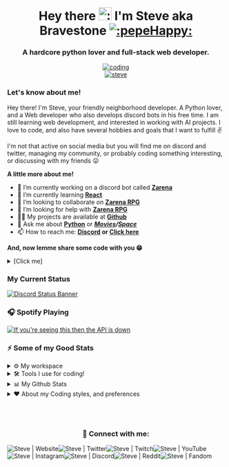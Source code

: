 <h1 name="title" align="center">
Hey there 
<a href="#title"><img src="https://raw.githubusercontent.com/MartinHeinz/MartinHeinz/master/wave.gif" width="30px" height="30px" Title=":wave:" /></a> I'm Steve aka Bravestone
<a href="#title"><img src="https://cdn.discordapp.com/emojis/832140762501480469.png" width="40" Title=":pepeHappy:" /></a></h1>
<h3 align="center">A hardcore python lover and full-stack web developer.</h3>

<div name="code" align="center">
<a href="#code"><img src="https://i.pinimg.com/originals/68/ae/bf/68aebf4c71bd1d6090f87237272b01e5.gif" alt="coding" Title="Codin in progress...." /></a>
<br />
<a href="#code"><img src="https://komarev.com/ghpvc/?username=itsbravestone" alt="steve" Title="Profile visit count" /></a></div>

### Let's know about me!
Hey there! I'm Steve, your friendly neighborhood developer. A Python lover, and a Web developer who also develops discord bots in his free time. I am still learning web development, and interested in working with AI projects. I love to code, and also have several hobbies and goals that I want to fulfill ✌️

I'm not that active on social media but you will find me on discord and twitter, managing my community, or probably coding something interesting, or discussing with my friends 😛

**A little more about me!**

- 🔭 I’m currently working on a discord bot called **[Zarena](https://github.com/zarenalabs)**
- 🌱 I’m currently learning **[React](https://reactjs.org/)**
- 👯 I’m looking to collaborate on **[Zarena RPG](https://github.com/itsbravestone/Zarena-RPG)**
- 🤝 I’m looking for help with **[Zarena RPG](https://github.com/itsbravestone/Zarena-RPG)**
- 👨‍💻 My projects are available at **[Github](https://github.com/itsbravestone/)**
- 💬 Ask me about **[Python](https://www.python.org)** or ***[Movies](https://scener.com/bravestone)/[Space](https://www.space.com)***
- 📫 How to reach me: **[Discord](https://discord.com/users/435492397258899467) or [Click here](#social)**

**And, now lemme share some code with you 😁**
<details>
  <summary>[Click me]</summary>

```python
import socials
import stuff

class Steve:
  def __init__(self) -> None:
    # -- Personal section --
    self.name = "Steve"
    self.alias = "Bravestone"

    self.tagline = "Never give up!!!"

# -- About section --
        self.about = {
            "loves": [
                "💻 Coding",
                "🌎 Travelling",
                "😎 Netflix and Chill",
                "🔭 Exploring new things"
            ]
        }
    self.manages = ["Studies", "Discord_Server", "Programming"]
    self.builds = [stuff.COOL, stuff.INNOVATIVE, stuff.AWESOME, stuff.USEFUL]
    self.active_on = [socials.DISCORD, socials.TWITTER, socials.GITHUB]

    # -- Tech stack section --
        self.working_on = [stuff.code.DISCORD_BOT, stuff.code.WEB_DEVELOPMENT, stuff.security.ETHICAL_HACKING]

        self.tech_stack = {
            "code": ["Python", "C#", "Java", "JavaScript", "SQL"],
            "code-branches": ["AI", "Automation", "Full Stack development", "Networking"],
            "frontend": {
                "css": ["Bootstrap", "Bulma"],
                "js": ["React", "NextJS", "Gatsby"]
            },
            "backend": {
                "python": ["Flask", "Django", "ExpressJS"]
            },
            "cloud": ["GCP", "AWS", "Azure"],
            "databases": {
                "SQL": ["PostgreSQL", "MySQL", "SQLite"],
                "NoSQL": ["MongoDB", "Firebase"]
            },
            "DevSecOps": ["Docker", "Version Control System", "Virtualization"],
            "Security": ["Ethical hacking", "Pentesting", "Cracking", "Networking"]
        }
        self.askme_about = ["Python", "AI", "Full Stack development", "DevSecOps", "Ethical hacking"]

        # -- Social media section --
        self.social_media = {
            "email": "admin@zarena.me",
            "github": "https://github.com/itsbravestone",
            "twitter": "https://twitter.com/imbravestone",
            "discord": "https://discord.com/users/435492397258899467"
        }

        # -- Wrapping up --
        self.fun_fact = "I'm a Marvel fan who prefers coffee over tea!"

    def __repr__(self) -> str:
        return f"<Bravestone working_on={self.working_on} active_at={self.active_on} ask_about={self.askme_about}>"

    def __str__(self) -> str:
        return self.name

    def say_hello() -> None:
        print("Hey there 👋! Nice to see you here!")


steve = Bravestone()
steve.say_hello()
```
</details>  

### My Current Status<br />

  [![Discord Status Banner](https://discord.c99.nl/widget/theme-3/435492397258899467.png)](https://dsc.gg/zarena-world)

### 🎧 Spotify Playing

  [![If you're seeing this then the API is down](https://novatorem-itsbravestone.vercel.app/api/spotify)](https://open.spotify.com/user/hcyrrk9viwxcqml24olcli1p6)

### ⚡ Some of my Good Stats

<details>
  <summary>⚙️ My workspace</summary>

  - **OS**: Windows 10 pro
  - **Browser**: Chrome and firefox
  - **Code Editor**: VSCode
  - **Music Player**: Spotify
</details>

<details>
  <summary> 🛠 Tools I use for coding! </summary>

 Note: Hover over the icon to see their names.
 
- Programming Languages
  
    <a href="https://www.cprogramming.com/" target="_blank"> <img src="https://cdn.jsdelivr.net/gh/devicons/devicon/icons/c/c-original.svg" alt="c" width="40" height="40" Title="C"/> </a>&nbsp;&nbsp;
    <a href="https://www.w3schools.com/cpp/" target="_blank"> <img src="https://cdn.jsdelivr.net/gh/devicons/devicon/icons/cplusplus/cplusplus-original.svg" alt="cplusplus" width="40" height="40" Title="C++"/> </a>&nbsp;&nbsp;
    <a href="https://www.w3schools.com/cs/" target="_blank"> <img src="https://cdn.jsdelivr.net/gh/devicons/devicon/icons/csharp/csharp-original.svg" alt="csharp" width="40" height="40" Title="C#"/> </a>&nbsp;&nbsp;
    <a href="https://www.w3schools.com/java/" target="_blank"> <img src="https://cdn.jsdelivr.net/gh/devicons/devicon/icons/java/java-original.svg" alt="java" width="40" height="40" Title="Java"/> </a>&nbsp;&nbsp;
    <a href="https://javascript.info/" target="_blank"> <img src="https://cdn.jsdelivr.net/gh/devicons/devicon/icons/javascript/javascript-original.svg" alt="javascript" width="40" height="40" Title="JavaScript"/> </a> &nbsp;&nbsp;
    <a href="https://www.typescriptlang.org/" target="_blank"> <img src="https://cdn.jsdelivr.net/gh/devicons/devicon/icons/typescript/typescript-original.svg" alt="typescript" width="40" height="40" Title="TypeScript"/> </a> &nbsp;&nbsp;
    <a href="https://www.python.org" target="_blank"> <img src="https://cdn.jsdelivr.net/gh/devicons/devicon/icons/python/python-original.svg" alt="python" width="40" height="40" Title="Python"/> </a> &nbsp;&nbsp;
    <a href="https://www.ruby-lang.org/en/" target="_blank"> <img src="https://cdn.jsdelivr.net/gh/devicons/devicon/icons/ruby/ruby-original.svg" alt="ruby" width="40" height="40" Title="Ruby"/> </a>&nbsp;&nbsp;
    <a href="https://elixir-lang.org" target="_blank"> <img src="https://cdn.jsdelivr.net/gh/devicons/devicon/icons/elixir/elixir-original.svg" alt="elixir" width="40" height="40" Title="Elixir"/> </a> 

- Frontend Development

    <a href="https://www.w3.org/html/" target="_blank"> <img src="https://cdn.jsdelivr.net/gh/devicons/devicon/icons/html5/html5-original-wordmark.svg" alt="html5" width="40" height="40" Title="HTML5"/> </a>&nbsp;&nbsp;
    <a href="https://www.w3schools.com/css/" target="_blank"> <img src="https://cdn.jsdelivr.net/gh/devicons/devicon/icons/css3/css3-original-wordmark.svg" alt="css3" width="40" height="40" Title="CSS3"/> </a>&nbsp;&nbsp;
    <a href="https://sass-lang.com" target="_blank"> <img src="https://cdn.jsdelivr.net/gh/devicons/devicon/icons/sass/sass-original.svg" alt="sass" width="40" height="40" Title="SASS"/> </a>&nbsp;&nbsp;
    <a href="https://getbootstrap.com" target="_blank"> <img src="https://cdn.jsdelivr.net/gh/devicons/devicon/icons/bootstrap/bootstrap-plain-wordmark.svg" alt="bootstrap" width="40" height="40" Title="Bootstrap"/> </a> &nbsp;&nbsp;
    <a href="https://bulma.io/" target="_blank"> <img src="https://cdn.jsdelivr.net/gh/devicons/devicon/icons/bulma/bulma-plain.svg" alt="bulma" width="40" height="40" Title="Bulma"/> </a>&nbsp;&nbsp;
    <a href="https://babeljs.io/" target="_blank"> <img src="https://cdn.jsdelivr.net/gh/devicons/devicon/icons/babel/babel-plain.svg" alt="babel" width="40" height="40" Title="Babel"/> </a>&nbsp;
    <a href="https://reactjs.org/" target="_blank"> <img src="https://cdn.jsdelivr.net/gh/devicons/devicon/icons/react/react-original-wordmark.svg" alt="react" width="40" height="40" Title="ReactJS"/> </a>&nbsp;&nbsp;

- Backend Development

    <a href="https://nodejs.org" target="_blank"> <img src="https://cdn.jsdelivr.net/gh/devicons/devicon/icons/nodejs/nodejs-original.svg" alt="nodejs" width="40" height="40" Title="NodeJS"/> </a>&nbsp;&nbsp;
    <a href="https://expressjs.com" target="_blank"> <img src="https://cdn.jsdelivr.net/gh/devicons/devicon/icons/express/express-original.svg" alt="express" width="40" height="40" Title="Express"/> </a>&nbsp;&nbsp;
    <a href="https://hadoop.apache.org/" target="_blank"> <img src="https://www.vectorlogo.zone/logos/apache_hadoop/apache_hadoop-icon.svg" alt="hadoop" width="40" height="40" Title="Hadoop"/> </a>&nbsp;&nbsp;
    <a href="https://www.nginx.com" target="_blank"> <img src="https://cdn.jsdelivr.net/gh/devicons/devicon/icons/nginx/nginx-original.svg" alt="nginx" width="40" height="40" Title="NGINX"/> </a>

- Mobile App Development

    <a href="https://developer.android.com" target="_blank"> <img src="https://cdn.jsdelivr.net/gh/devicons/devicon/icons/android/android-original-wordmark.svg" alt="android" width="40" height="40" Title="Android Studio"/> </a>&nbsp;&nbsp;
    <a href="https://reactnative.dev/" target="_blank"> <img src="https://reactnative.dev/img/header_logo.svg" alt="reactnative" width="40" height="40" Title="React Native"/> </a> 

- AI / ML

    <a href="https://www.tensorflow.org" target="_blank"> <img src="https://www.vectorlogo.zone/logos/tensorflow/tensorflow-icon.svg" alt="tensorflow" width="40" height="40" Title="TensorFlow"/> </a>&nbsp;&nbsp;
    <a href="https://scikit-learn.org/" target="_blank"> <img src="https://upload.wikimedia.org/wikipedia/commons/0/05/Scikit_learn_logo_small.svg" alt="scikit_learn" width="40" height="40" Title="Scikit-learn"/> </a>&nbsp;&nbsp;
    <a href="https://opencv.org/" target="_blank"> <img src="https://cdn.jsdelivr.net/gh/devicons/devicon/icons/opencv/opencv-original.svg" alt="opencv" width="40" height="40" Title="OpenCV"/> </a>&nbsp;&nbsp;
    <a href="https://pandas.pydata.org/" target="_blank"> <img src="https://cdn.jsdelivr.net/gh/devicons/devicon/icons/pandas/pandas-original-wordmark.svg" alt="Pandas" width="40" height="40" Title="Pandas"/> </a>&nbsp;&nbsp;
    <a href="https://numpy.org/" target="_blank"> <img src="https://cdn.jsdelivr.net/gh/devicons/devicon/icons/numpy/numpy-original.svg" alt="NumPy" width="40" height="40" Title="NumPy"/> </a>

- Databases
  
    <a href="https://www.mysql.com/" target="_blank"> <img src="https://cdn.jsdelivr.net/gh/devicons/devicon/icons/mysql/mysql-original-wordmark.svg" alt="mysql" width="40" height="40" Title="MySQL"/> </a>&nbsp;&nbsp;
    <a href="https://www.sqlite.org/" target="_blank"> <img src="https://cdn.jsdelivr.net/gh/devicons/devicon/icons/sqlite/sqlite-original.svg" alt="sqlite" width="40" height="40" Title="SQLite"/> </a>&nbsp;&nbsp; 
    <a href="https://www.postgresql.org" target="_blank"> <img src="https://cdn.jsdelivr.net/gh/devicons/devicon/icons/postgresql/postgresql-original-wordmark.svg" alt="postgresql" width="40" height="40" Title="PostgresSQL"/> </a>&nbsp;&nbsp;
    <a href="https://mariadb.org/" target="_blank"> <img src="https://www.vectorlogo.zone/logos/mariadb/mariadb-icon.svg" alt="mariadb" width="40" height="40" Title="MariaDB"/> </a>&nbsp;&nbsp; 
    <a href="https://www.mongodb.com/" target="_blank"> <img src="https://cdn.jsdelivr.net/gh/devicons/devicon/icons/mongodb/mongodb-original-wordmark.svg" alt="mongodb" width="40" height="40" Title="MongoDB"/> </a>&nbsp;&nbsp;
    <a href="https://cassandra.apache.org/" target="_blank"> <img src="https://www.vectorlogo.zone/logos/apache_cassandra/apache_cassandra-icon.svg" alt="cassandra" width="40" height="40" Title="Cassandra"/> </a> 

- Data Visualization

    <a href="https://www.chartjs.org" target="_blank"> <img src="https://www.chartjs.org/media/logo-title.svg" alt="chartjs" width="40" height="40" Title="ChartJS"/> </a>&nbsp;&nbsp;
    <a href="https://canvasjs.com" target="_blank"> <img src="https://canvasjs.com/wp-content/uploads/images/logo/canvasjs-logo.svg" alt="canvasjs" width="40" height="40" Title="CanvasJS"/> </a>&nbsp;&nbsp;
    <a href="https://grafana.com" target="_blank"> <img src="https://cdn.jsdelivr.net/gh/devicons/devicon/icons/grafana/grafana-original.svg" alt="grafana" width="40" height="40" Title="Grafana"/> </a> 

- DevOps

    <a href="https://aws.amazon.com" target="_blank"> <img src="https://cdn.jsdelivr.net/gh/devicons/devicon/icons/amazonwebservices/amazonwebservices-original-wordmark.svg" alt="aws" width="40" height="40" Title="Amazon Web Services"/> </a>&nbsp;&nbsp;
    <a href="https://www.docker.com/" target="_blank"> <img src="https://cdn.jsdelivr.net/gh/devicons/devicon/icons/docker/docker-original-wordmark.svg" alt="docker" width="40" height="40" Title="Docker"/> </a>&nbsp;&nbsp;
    <a href="https://cloud.google.com" target="_blank"> <img src="https://cdn.jsdelivr.net/gh/devicons/devicon/icons/googlecloud/googlecloud-original.svg" alt="gcp" width="40" height="40" Title="Google Cloud Platform"/> </a>&nbsp;&nbsp;
    <a href="https://kubernetes.io" target="_blank"> <img src="https://cdn.jsdelivr.net/gh/devicons/devicon/icons/kubernetes/kubernetes-plain.svg" alt="kubernetes" width="40" height="40" Title="Kubernetes"/> </a>&nbsp;&nbsp;
    <a href="https://www.gnu.org/software/bash/" target="_blank"> <img src="https://cdn.jsdelivr.net/gh/devicons/devicon/icons/bash/bash-original.svg" alt="bash" width="40" height="40" Title="Bash"/> </a>&nbsp;&nbsp;
    <a href="https://azure.microsoft.com/en-in/" target="_blank"> <img src="https://cdn.jsdelivr.net/gh/devicons/devicon/icons/azure/azure-original.svg" alt="azure" width="40" height="40" Title="Microsoft Azure"/> </a>&nbsp;&nbsp;
    <a href="https://travis-ci.org" target="_blank"> <img src="https://www.vectorlogo.zone/logos/travis-ci/travis-ci-icon.svg" alt="travisci" width="40" height="40" Title="Travis CI"/> </a> 

- Backend as a Service(BaaS)

    <a href="https://firebase.google.com/" target="_blank"> <img src="https://cdn.jsdelivr.net/gh/devicons/devicon/icons/firebase/firebase-plain.svg" alt="firebase" width="40" height="40" Title="Google Firebase"/> </a>&nbsp;&nbsp; 
    <a href="https://heroku.com" target="_blank"> <img src="https://cdn.jsdelivr.net/gh/devicons/devicon/icons/heroku/heroku-plain.svg" alt="heroku" width="40" height="40" Title="Heroku"/> </a> 

- Frameworks

    <a href="https://www.djangoproject.com/" target="_blank"> <img src="https://cdn.jsdelivr.net/gh/devicons/devicon/icons/django/django-plain.svg" alt="django" width="40" height="40" Title="Django"/> </a>&nbsp;&nbsp;
    <a href="https://dotnet.microsoft.com/" target="_blank"> <img src="https://cdn.jsdelivr.net/gh/devicons/devicon/icons/dot-net/dot-net-original-wordmark.svg" alt="dotnet" width="40" height="40" Title="Microsoft .NET"/> </a>&nbsp;&nbsp;
    <a href="https://www.electronjs.org" target="_blank"> <img src="https://cdn.jsdelivr.net/gh/devicons/devicon/icons/electron/electron-original.svg" alt="electron" width="40" height="40" Title="Electron"/> </a>&nbsp;&nbsp;
    <a href="https://laravel.com/" target="_blank"> <img src="https://cdn.jsdelivr.net/gh/devicons/devicon/icons/laravel/laravel-plain-wordmark.svg" alt="laravel" width="40" height="40" Title="Laravel"/> </a>&nbsp;&nbsp;
    <a href="https://rubyonrails.org" target="_blank"> <img src="https://cdn.jsdelivr.net/gh/devicons/devicon/icons/rails/rails-original-wordmark.svg" alt="rails" width="40" height="40" Title="Ruby on Rails"/> </a>&nbsp;&nbsp;
    <a href="https://flask.palletsprojects.com/" target="_blank"> <img src="https://cdn.jsdelivr.net/gh/devicons/devicon/icons/flask/flask-original.svg" alt="flask" width="40" height="40" Title="Flask"/> </a> 

- Testing

    <a href="https://www.selenium.dev" target="_blank"> <img src="https://raw.githubusercontent.com/detain/svg-logos/780f25886640cef088af994181646db2f6b1a3f8/svg/selenium-logo.svg" alt="selenium" width="40" height="40" Title="Selenium"/> </a>&nbsp;&nbsp;
    <a href="https://mochajs.org" target="_blank"> <img src="https://cdn.jsdelivr.net/gh/devicons/devicon/icons/mocha/mocha-plain.svg" alt="mocha" width="40" height="40" Title="Mocha"/> </a>&nbsp;&nbsp;
    <a href="https://jasmine.github.io/" target="_blank"> <img src="https://cdn.jsdelivr.net/gh/devicons/devicon/icons/jasmine/jasmine-plain.svg" alt="jasmine" width="40" height="40" Title="Jasmine"/> </a> 

- Software

    <a href="https://www.adobe.com/in/products/illustrator.html" target="_blank"> <img src="https://www.vectorlogo.zone/logos/adobe_illustrator/adobe_illustrator-icon.svg" alt="illustrator" width="40" height="40" Title="Adobe Illustrator"/> </a>&nbsp;&nbsp;
    <a href="https://www.photoshop.com/en" target="_blank"> <img src="https://img.icons8.com/color/48/000000/adobe-photoshop.png" alt="photoshop" width="40" height="40" Title="Adobe Photoshop"/> </a>&nbsp;&nbsp;
    <a href="https://www.adobe.com/in/products/aftereffects/" target="_blank"> <img src="https://cdn.jsdelivr.net/gh/devicons/devicon/icons/aftereffects/aftereffects-original.svg" alt="after-effects" width="40" height="40" Title="Adobe After Effects"/> </a>&nbsp;&nbsp;
    <a href="https://www.blender.org/" target="_blank"> <img src="https://cdn.jsdelivr.net/gh/devicons/devicon/icons/blender/blender-original.svg" alt="blender" width="40" height="40" Title="Blender"/> </a>&nbsp;&nbsp;
    <a href="https://www.mathworks.com/" target="_blank"> <img src="https://cdn.jsdelivr.net/gh/devicons/devicon/icons/matlab/matlab-original.svg" alt="matlab" width="40" height="40" Title="MATLAB"/> </a>&nbsp;&nbsp;
    <a href="https://postman.com" target="_blank"> <img src="https://www.vectorlogo.zone/logos/getpostman/getpostman-icon.svg" alt="postman" width="40" height="40" Title="Postman"/> </a> 

- Static Site Generators

    <a href="https://www.gatsbyjs.com/" target="_blank"> <img src="https://cdn.jsdelivr.net/gh/devicons/devicon/icons/gatsby/gatsby-plain.svg" alt="gatsby" width="40" height="40" Title="Gatsby"/> </a> &nbsp;&nbsp;
    <a href="https://gohugo.io/" target="_blank"> <img src="https://cdn.jsdelivr.net/gh/devicons/devicon/icons/hugo/hugo-original.svg" alt="hugo" width="40" height="40" Title="Hugo"/> </a>&nbsp;&nbsp;
    <a href="https://jekyllrb.com/" target="_blank"> <img src="https://www.vectorlogo.zone/logos/jekyllrb/jekyllrb-icon.svg" alt="jekyll" width="40" height="40" Title="Jekyll"/> </a>&nbsp;&nbsp;
    <a href="https://nextjs.org/" target="_blank"> <img src="https://cdn.jsdelivr.net/gh/devicons/devicon/icons/nextjs/nextjs-original-wordmark.svg" alt="nextjs" width="40" height="40" Title="NextJS"/> </a>&nbsp;&nbsp;
    <a href="https://scully.io/" target="_blank"> <img src="https://raw.githubusercontent.com/scullyio/scully/main/assets/logos/SVG/scullyio-icon.svg" alt="scully" width="40" height="40" Title="Scully"/> </a>

- Game Engines

    <a href="https://unity.com/" target="_blank"> <img src="https://cdn.jsdelivr.net/gh/devicons/devicon/icons/unity/unity-original.svg" alt="unity" width="40" height="40" Title="Unity 3D Engine"/> </a>&nbsp;&nbsp;
    <a href="https://unrealengine.com/" target="_blank"> <img src="https://cdn.jsdelivr.net/gh/devicons/devicon/icons/unrealengine/unrealengine-original.svg" alt="unreal" width="40" height="40" Title="Unreal Engine"/> </a> 

- Operating Systems

    <a href="https://www.microsoft.com/en-in/windows" target="_blank"> <img src="https://cdn.jsdelivr.net/gh/devicons/devicon/icons/windows8/windows8-original.svg" alt="windows" width="40" height="40" Title="Microsoft Windows"/> </a>&nbsp;&nbsp;
    <a href="https://linuxmint.com/" target="_blank"> <img src="https://img.icons8.com/color/96/000000/linux-mint.png" alt="linux-mint" width="40" height="40" Title="Linux Mint"/> </a>&nbsp;&nbsp;
    <a href="https://www.kali.org/" target="_blank"> <img src="https://img.icons8.com/color/96/000000/kali-linux.png" alt="kali-linux" width="40" height="40" Title="Kali Linux"/> </a>&nbsp;&nbsp;
    <a href="https://getfedora.org/" target="_blank"> <img src="https://cdn.jsdelivr.net/gh/devicons/devicon/icons/fedora/fedora-original.svg" alt="fedora" width="40" height="40" Title="Fedora"/> </a>&nbsp;&nbsp;
    <a href="https://www.redhat.com/" target="_blank"> <img src="https://cdn.jsdelivr.net/gh/devicons/devicon/icons/redhat/redhat-original.svg" alt="redhat" width="40" height="40" Title="RedHat"/> </a>&nbsp;&nbsp;
    <a href="https://ubuntu.com/" target="_blank"> <img src="https://cdn.jsdelivr.net/gh/devicons/devicon/icons/ubuntu/ubuntu-plain.svg" alt="ubuntu" width="40" height="40" Title="Ubuntu"/> </a>

- Music platforms

    <a href="https://www.spotify.com/" target="_blank"> <img src="https://www.vectorlogo.zone/logos/spotify/spotify-icon.svg" alt="spotify" width="40" height="40" Title="Spotify"/> </a>&nbsp;&nbsp;
    <a href="https://soundcloud.com/" target="_blank"> <img src="https://www.vectorlogo.zone/logos/soundcloud/soundcloud-icon.svg" alt="soundcloud" width="40" height="40" Title="SoundCloud"/> </a>&nbsp;&nbsp;
    <a href="https://music.youtube.com/" target="_blank"> <img src="https://img.icons8.com/color/96/000000/youtube-music.png" alt="youtube-music" width="40" height="40" Title="YouTube Music"/> </a>

- Others

    <a href="https://www.linux.org/" target="_blank"> <img src="https://cdn.jsdelivr.net/gh/devicons/devicon/icons/linux/linux-original.svg" alt="linux" width="40" height="40" Title="Linux"/> </a>&nbsp;&nbsp;
    <a href="https://git-scm.com/" target="_blank"> <img src="https://cdn.jsdelivr.net/gh/devicons/devicon/icons/git/git-original.svg" alt="git" width="40" height="40" Title="Git"/> </a> &nbsp;&nbsp;
    <a href="https://github.com/" target="_blank"> <img src="https://cdn.jsdelivr.net/gh/devicons/devicon/icons/github/github-original.svg" alt="GitHub" width="40" height="40" Title="GitHub"/> </a>&nbsp;&nbsp;
    <a href="https://gitlab.com/" target="_blank"> <img src="https://cdn.jsdelivr.net/gh/devicons/devicon/icons/gitlab/gitlab-original.svg" alt="GitLab" width="40" height="40" Title="GitLab"/> </a>

</details>

<details>

  <summary>📊 My Github Stats</summary>
 
  <p><img src="https://github-readme-stats.vercel.app/api?username=itsbravestone&show_icons=true&hide=contribs&theme=blueberry&include_all_commits=true&line_height=25" alt="steve" /></p>
  
  <p><img align="center" src="https://github-readme-streak-stats.herokuapp.com/?user=itsbravestone&theme=algolia&fire=cyan" alt="steve" /></p>
  
  <p align="left"> <a href="https://github.com/itsbravestone"><img src="https://github-profile-trophy.vercel.app/?username=itsbravestone" alt="steve" /></a> </p>

</details>

<details>
  <summary>❤️ About my Coding styles, and preferences </summary>
  Note: The stats shown below are automatically generated by Wakatime API using Github action. <br /><br />

<!--START_SECTION:waka-->
![Code Time](http://img.shields.io/badge/Code%20Time-0%20secs-blue)

![Lines of code](https://img.shields.io/badge/From%20Hello%20World%20I%27ve%20Written-560%20Thousand%20lines%20of%20code-blue)

**🐱 My GitHub Data** 

> 🏆 784 Contributions in the Year 2022
 > 
> 📦 40.1 kB Used in GitHub's Storage 
 > 
> 🚫 Not Opted to Hire
 > 
> 📜 40 Public Repositories 
 > 
> 🔑 13 Private Repositories  
 > 
**I'm a Night 🦉** 

```text
🌞 Morning    192 commits    ██████████░░░░░░░░░░░░░░░   39.59% 
🌆 Daytime    23 commits     █░░░░░░░░░░░░░░░░░░░░░░░░   4.74% 
🌃 Evening    112 commits    █████░░░░░░░░░░░░░░░░░░░░   23.09% 
🌙 Night      158 commits    ████████░░░░░░░░░░░░░░░░░   32.58%

```
📅 **I'm Most Productive on Saturday** 

```text
Monday       60 commits     ███░░░░░░░░░░░░░░░░░░░░░░   12.37% 
Tuesday      80 commits     ████░░░░░░░░░░░░░░░░░░░░░   16.49% 
Wednesday    76 commits     ████░░░░░░░░░░░░░░░░░░░░░   15.67% 
Thursday     53 commits     ██░░░░░░░░░░░░░░░░░░░░░░░   10.93% 
Friday       70 commits     ███░░░░░░░░░░░░░░░░░░░░░░   14.43% 
Saturday     100 commits    █████░░░░░░░░░░░░░░░░░░░░   20.62% 
Sunday       46 commits     ██░░░░░░░░░░░░░░░░░░░░░░░   9.48%

```


📊 **This Week I Spent My Time On** 

```text
💬 Programming Languages: 
No Activity Tracked This Week

🔥 Editors: 
No Activity Tracked This Week

🐱‍💻 Projects: 
No Activity Tracked This Week

💻 Operating System: 
No Activity Tracked This Week

```

**I Mostly Code in Python** 

```text
Python                   11 repos            █████████████░░░░░░░░░░░░   55.0% 
JavaScript               2 repos             ██░░░░░░░░░░░░░░░░░░░░░░░   10.0% 
C++                      2 repos             ██░░░░░░░░░░░░░░░░░░░░░░░   10.0% 
Assembly                 1 repo              █░░░░░░░░░░░░░░░░░░░░░░░░   5.0% 
Jupyter Notebook         1 repo              █░░░░░░░░░░░░░░░░░░░░░░░░   5.0%

```


**Timeline**

![Chart not found](https://raw.githubusercontent.com/itsbravestone/itsbravestone/main/charts/bar_graph.png) 


 Last Updated on 23/07/2022 01:29:27 UTC
<!--END_SECTION:waka-->
</details>

<br />
<div name="social"></div>
<br />
<br />
<div align=center>

### 🔗 Connect with me:

[<img align="left" alt="Steve | Website" src="https://img.shields.io/badge/Website-02ccf7?style=for-the-badge&logo=googleearth&logoColor=white" />][website]
[<img align="left" alt="Steve | Twitter" src="https://img.shields.io/badge/Twitter-1DA1F2?style=for-the-badge&logo=twitter&logoColor=white" />][twitter]
[<img align="left" alt="Steve | Twitch" src="https://img.shields.io/badge/Twitch-9146FF?style=for-the-badge&logo=twitch&logoColor=white" />][twitch]
[<img align="left" alt="Steve | YouTube" src="https://img.shields.io/badge/YouTube-FF0000?style=for-the-badge&logo=youtube&logoColor=white" />][youtube]
[<img align="left" alt="Steve | Instagram" src="https://img.shields.io/badge/Instagram-E4405F?style=for-the-badge&logo=instagram&logoColor=white" />][instagram]
[<img align="left" alt="Steve | Discord" src="https://img.shields.io/badge/Discord-7289DA?style=for-the-badge&logo=discord&logoColor=white" />][discord]
[<img align="left" alt="Steve | Reddit" src="https://img.shields.io/badge/Reddit-FF4500?style=for-the-badge&logo=reddit&logoColor=white" />][reddit]
[<img align="left" alt="Steve | Fandom" src="https://img.shields.io/badge/Fandom-00D6D6?style=for-the-badge&logo=fandom&logoColor=white" />][fandom]
</div>

[website]: https://bravestone.is-a.dev
[twitter]: https://twitter.com/imbravestone
[twitch]: https://www.twitch.tv/imbravestone
[youtube]: https://www.youtube.com/channel/UCFY3Nt74SAb5iHpfsI5BxVA
[instagram]: https://www.instagram.com/itsbravestone
[discord]: https://discord.com/users/435492397258899467
[reddit]: https://www.reddit.com/user/imbravestone
[fandom]: https://zarena.fandom.com/wiki/User:Imbravestone
